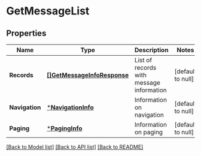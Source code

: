 # GetMessageList

## Properties
Name | Type | Description | Notes
------------ | ------------- | ------------- | -------------
**Records** | [**[]GetMessageInfoResponse**](GetMessageInfoResponse.md) | List of records with message information | [default to null]
**Navigation** | [***NavigationInfo**](NavigationInfo.md) | Information on navigation | [default to null]
**Paging** | [***PagingInfo**](PagingInfo.md) | Information on paging | [default to null]

[[Back to Model list]](../README.md#documentation-for-models) [[Back to API list]](../README.md#documentation-for-api-endpoints) [[Back to README]](../README.md)


